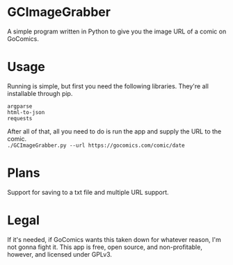 # GCImageGrabber
A simple program written in Python to give you the image URL of a comic on GoComics.

# Usage
Running is simple, but first you need the following libraries. They're all installable through pip.
```
argparse
html-to-json
requests
```
After all of that, all you need to do is run the app and supply the URL to the comic. \
`./GCImageGrabber.py --url https://gocomics.com/comic/date`

# Plans
Support for saving to a txt file and multiple URL support.

# Legal
If it's needed, if GoComics wants this taken down for whatever reason, I'm not gonna fight it. This app is free, open source, and non-profitable, however, and licensed under GPLv3.
